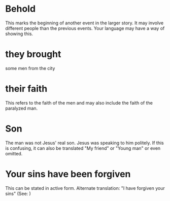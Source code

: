 
# Behold
This marks the beginning of another event in the larger story. It may involve different people than the previous events. Your language may have a way of showing this.

# they brought
some men from the city

# their faith
This refers to the faith of the men and may also include the faith of the paralyzed man.

# Son
The man was not Jesus' real son. Jesus was speaking to him politely. If this is confusing, it can also be translated "My friend" or "Young man" or even omitted.

# Your sins have been forgiven
This can be stated in active form. Alternate translation: "I have forgiven your sins" (See: )